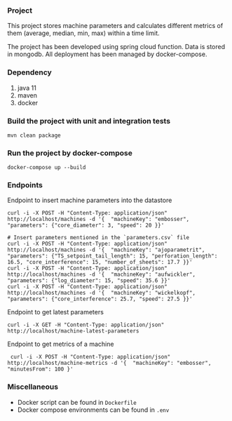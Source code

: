 ### Project

This project stores machine parameters and calculates different metrics of them (average, median, min, max) within a time limit.

The project has been developed using spring cloud function. Data is stored in mongodb. All deployment has been managed by docker-compose.

### Dependency

1.  java 11
2.  maven
3.  docker


### Build the project with unit and integration tests

	mvn clean package

	
### Run the project by docker-compose

	docker-compose up --build
	
### Endpoints

Endpoint to insert machine parameters into the datastore

	curl -i -X POST -H "Content-Type: application/json" http://localhost/machines -d '{  "machineKey": "embosser", "parameters": {"core_diameter": 3, "speed": 20 }}'
	
	# Insert parameters mentioned in the `parameters.csv` file
	curl -i -X POST -H "Content-Type: application/json" http://localhost/machines -d '{  "machineKey": "ajoparametrit", "parameters": {"TS_setpoint_tail_length": 15, "perforation_length": 16.5, "core_interference": 15, "number_of_sheets": 17.7 }}'
	curl -i -X POST -H "Content-Type: application/json" http://localhost/machines -d '{  "machineKey": "aufwickler", "parameters": {"log_diameter": 15, "speed": 35.6 }}'
	curl -i -X POST -H "Content-Type: application/json" http://localhost/machines -d '{  "machineKey": "wickelkopf", "parameters": {"core_interference": 25.7, "speed": 27.5 }}'
	
Endpoint to get latest parameters

	curl -i -X GET -H "Content-Type: application/json" http://localhost/machine-latest-parameters
	
Endpoint to get metrics of a machine

	 curl -i -X POST -H "Content-Type: application/json" http://localhost/machine-metrics -d '{  "machineKey": "embosser", "minutesFrom": 100 }'


	
### Miscellaneous

*   Docker script can be found in `Dockerfile`
*   Docker compose environments can be found in `.env`

